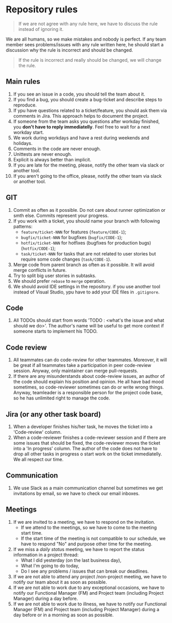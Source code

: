 # Repository rules

> If we are not agree with any rule here, we have to discuss the rule instead of ignoring it.

We are all humans, so we make mistakes and nobody is perfect. If any team member sees problems/issues with any rule written here, he should start a discussion why the rule is incorrect and should be changed.

> If the rule is incorrect and really should be changed, we will change the rule.

## Main rules

1. If you see an issue in a code, you should tell the team about it.
2. If you find a bug, you should create a bug-ticket and describe steps to reproduce.
3. If ypu have questions related to a ticket/feature, you should ask them via comments in Jira. This approach helps to document the project.
4. If someone from the team asks you questions after workday finished, you **don't have to reply immediatelly**. Feel free to wait for a next workday start.
5. We work during workdays and have a rest during weekends and holidays.
6. Comments in the code are never enough.
7. Unittests are never enough.
8. Explicit is always better than implicit.
9. If you are late for the meeting, please, notify the other team via slack or another tool.
10. If you aren't going to the office, please, notify the other team via slack or another tool.

## GIT

1. Commit as often as it possible. Do not care about runner optimization or smth else. Commits represent your progress.
2. If you work with a ticket, you should name your branch with following patterns:
   - `feature/ticket-NNN` for features (`feature/CODE-1`);
   - `bugfix/ticket-NNN` for bugfixes (`bugfix/CODE-1`);
   - `hotfix/ticket-NNN` for hotfixes (bugfixes for production bugs) (`hotfix/CODE-1`);
   - `task/ticket-NNN` for tasks that are not related to user stories but require some code changes (`task/CODE-1`).
3. Merge code from parent branch as often as it possible. It will avoid merge conflicts in future.
4. Try to split big user stories in subtasks.
5. We should prefer `rebase` to `merge` operation.
6. We should avoid IDE settings in the repository. if you use another tool instead of Visual Studio, ypu have to add your IDE files in `.gitignore`.

## Code

1. All TODOs should start from words 'TODO <Name of the author>: <what's the issue and what should we do>'. The author's name will be useful to get more context if someone starts to implement his TODO.

## Code review

1. All teammates can do code-review for other teammates. Moreover, it will be great if all teammates take a participation in peer code-review session. Anyway, only maintainer can merge pull-requests.
2. If there are any misunderstands about code-review issues, an author of the code should explain his position and opinion. He all have bad mood sometimes, so code-reviewer sometimes can do or write wrong things. Anyway, teamleader is a responsible person for the project code base, so he has unlimited right to manage the code.

## Jira (or any other task board)

1. When a developer finishes his/her task, he moves the ticket into a 'Code-review' column.
2. When a code-reviewer finishes a code-reviewer session and if there are some issues that should be fixed, the code-reviewer moves the ticket into a 'In progress' column. The author of the code does not have to drop all other tasks in progress o start work on the ticket immediatelly. We all respect our time.

## Communication

1. We use Slack as a main communication channel but sometimes we get invitations by email, so we have to check our email inboxes.

## Meetings

1. If we are invited to a meeting, we have to respond on the invitation.
   - If we attend to the meetings, so we have to come to the meeting start time.
   - If the start time of the meeting is not compatible to our schedule, we have to respond "No" and purpose other time for the meeting.
2. If we miss a *daily statu*s meeting, we have to report the status information in a project thread:
   - What I did yesterday (on the last business day),
   - What I'm going to do today,
   - Do I see any problems / issues that can break our deadlines.
3. If we are not able to attend any project /non-project meeting, we have to notify our team about it as soon as possible.
4. If we are not able to work due to any exceptional occasions, we have to notify our Functional Manager (FM) and Project team (including Project Manager) during a day before.
5. If we are not able to work due to illness, we have to notify our Functional Manager (FM) and Project team (including Project Manager) during a day before or in a morning as soon as possible.
